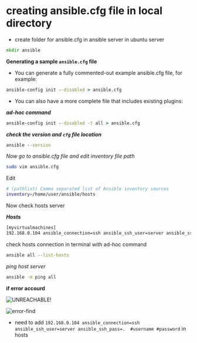 # creating ansible.cfg file in local directory

* create folder for ansible.cfg in  ansible server in ubuntu server 

```cmd 
mkdir ansible
```

**Generating a sample `ansible.cfg` file**

* You can generate a fully commented-out example ansible.cfg file, for example:

```cmd
ansible-config init --disabled > ansible.cfg
```

* You can also have a more complete file that includes existing plugins:

_**ad-hoc command**_

```cmd
ansible-config init --disabled -t all > ansible.cfg
```

**_check the version and `cfg` file location_**

```cmd
ansible --version
```

_Now go to ansible.cfg file and edit inventory file path_

```bash
sudo vim ansible.cfg
```
Edit

```bash
# (pathlist) Comma separated list of Ansible inventory sources
inventory=/home/user/ansible/hosts
```

Now check hosts server 

**_Hosts_**

```bash
[myvirtualmachines]
192.168.0.104 ansible_connection=ssh ansible_ssh_user=server ansible_ssh_pass=.  #username #password
```
check hosts connection in terminal with ad-hoc command
```bash
ansible all --list-hosts
```
_ping host server_

```cmd
ansible -m ping all
```
**if error accourd**

![UNREACHABLE!](https://user-images.githubusercontent.com/88568938/209984742-0cae0005-f93b-450d-90e2-db1e0a45b16f.png)

![error-find](https://user-images.githubusercontent.com/88568938/209984748-8a6ca70e-ee82-4bba-acfb-7128a75e2d01.png)

* need to add `192.168.0.104 ansible_connection=ssh ansible_ssh_user=server ansible_ssh_pass=.  #username #password` in hosts





